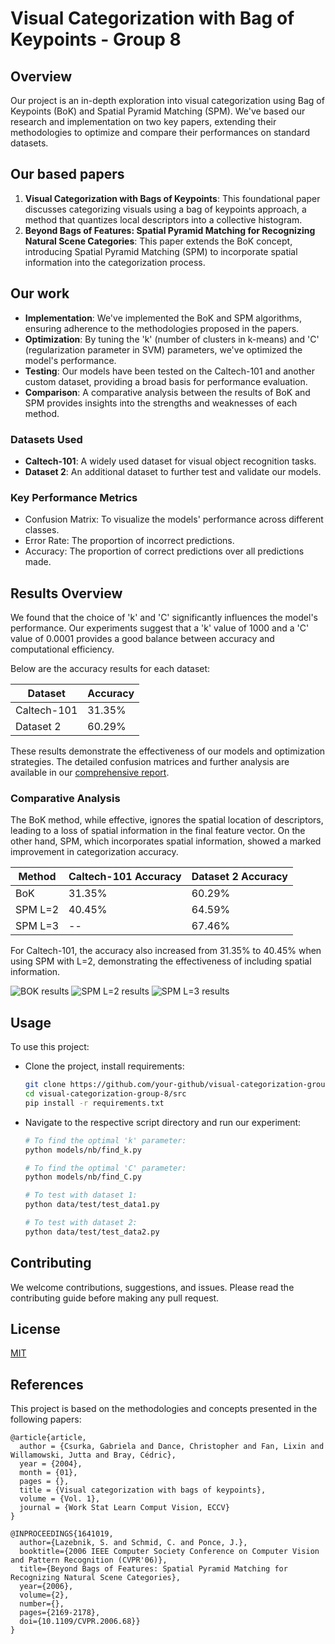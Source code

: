 # Visual Categorization with Bag of Keypoints - Group 8

## Overview
Our project is an in-depth exploration into visual categorization using Bag of Keypoints (BoK) and Spatial Pyramid Matching (SPM). We've based our research and implementation on two key papers, extending their methodologies to optimize and compare their performances on standard datasets.


## Our based papers
1. **Visual Categorization with Bags of Keypoints**: This foundational paper discusses categorizing visuals using a bag of keypoints approach, a method that quantizes local descriptors into a collective histogram.
2. **Beyond Bags of Features: Spatial Pyramid Matching for Recognizing Natural Scene Categories**: This paper extends the BoK concept, introducing Spatial Pyramid Matching (SPM) to incorporate spatial information into the categorization process.

## Our work
- **Implementation**: We've implemented the BoK and SPM algorithms, ensuring adherence to the methodologies proposed in the papers.
- **Optimization**: By tuning the 'k' (number of clusters in k-means) and 'C' (regularization parameter in SVM) parameters, we've optimized the model's performance.
- **Testing**: Our models have been tested on the Caltech-101 and another custom dataset, providing a broad basis for performance evaluation.
- **Comparison**: A comparative analysis between the results of BoK and SPM provides insights into the strengths and weaknesses of each method.

### Datasets Used
- **Caltech-101**: A widely used dataset for visual object recognition tasks.
- **Dataset 2**: An additional dataset to further test and validate our models.

### Key Performance Metrics
- Confusion Matrix: To visualize the models' performance across different classes.
- Error Rate: The proportion of incorrect predictions.
- Accuracy: The proportion of correct predictions over all predictions made.

## Results Overview

We found that the choice of 'k' and 'C' significantly influences the model's performance. Our experiments suggest that a 'k' value of 1000 and a 'C' value of 0.0001 provides a good balance between accuracy and computational efficiency.

Below are the accuracy results for each dataset:

| Dataset     | Accuracy  |
|-------------|-----------|
| Caltech-101 | 31.35%    |
| Dataset 2   | 60.29%    |

These results demonstrate the effectiveness of our models and optimization strategies. The detailed confusion matrices and further analysis are available in our [comprehensive report](https://drive.google.com/file/d/1nLKfMoRdf1AGfQUSnw6BhtmRKCzZXevJ/view?usp=sharing).

### Comparative Analysis
The BoK method, while effective, ignores the spatial location of descriptors, leading to a loss of spatial information in the final feature vector. On the other hand, SPM, which incorporates spatial information, showed a marked improvement in categorization accuracy.

| Method      | Caltech-101 Accuracy | Dataset 2 Accuracy |
|-------------|----------------------|--------------------|
| BoK         | 31.35%               | 60.29%             |
| SPM L=2     | 40.45%               | 64.59%             |
| SPM L=3     | --                   | 67.46%             |

For Caltech-101, the accuracy also increased from 31.35% to 40.45% when using SPM with L=2, demonstrating the effectiveness of including spatial information.

![BOK results](https://i.ibb.co/ngxTBVP/Screenshot-from-2023-12-31-08-06-54.png)
![SPM L=2 results](https://i.ibb.co/LCHYymK/Screenshot-from-2023-12-31-08-07-10.png)
![SPM L=3 results](https://i.ibb.co/jMxpjSB/Screenshot-from-2023-12-31-08-07-23.png)

## Usage
To use this project:
- Clone the project, install requirements:
    ```bash
    git clone https://github.com/your-github/visual-categorization-group-8.git
    cd visual-categorization-group-8/src
    pip install -r requirements.txt
    ```
- Navigate to the respective script directory and run our experiment:
    ```bash
    # To find the optimal 'k' parameter:
    python models/nb/find_k.py

    # To find the optimal 'C' parameter:
    python models/nb/find_C.py

    # To test with dataset 1:
    python data/test/test_data1.py

    # To test with dataset 2:
    python data/test/test_data2.py
    ```

## Contributing
We welcome contributions, suggestions, and issues. Please read the contributing guide before making any pull request.

## License
[MIT](https://choosealicense.com/licenses/mit/)

## References
This project is based on the methodologies and concepts presented in the following papers:
```
@article{article,
  author = {Csurka, Gabriela and Dance, Christopher and Fan, Lixin and Willamowski, Jutta and Bray, Cédric},
  year = {2004},
  month = {01},
  pages = {},
  title = {Visual categorization with bags of keypoints},
  volume = {Vol. 1},
  journal = {Work Stat Learn Comput Vision, ECCV}
}

@INPROCEEDINGS{1641019,
  author={Lazebnik, S. and Schmid, C. and Ponce, J.},
  booktitle={2006 IEEE Computer Society Conference on Computer Vision and Pattern Recognition (CVPR'06)}, 
  title={Beyond Bags of Features: Spatial Pyramid Matching for Recognizing Natural Scene Categories}, 
  year={2006},
  volume={2},
  number={},
  pages={2169-2178},
  doi={10.1109/CVPR.2006.68}}
}

```
